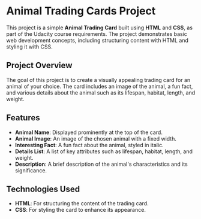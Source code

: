 # Animal Trading Cards Project

This project is a simple **Animal Trading Card** built using **HTML** and **CSS**, as part of the Udacity course requirements. The project demonstrates basic web development concepts, including structuring content with HTML and styling it with CSS.

## Project Overview

The goal of this project is to create a visually appealing trading card for an animal of your choice. The card includes an image of the animal, a fun fact, and various details about the animal such as its lifespan, habitat, length, and weight.

## Features

- **Animal Name**: Displayed prominently at the top of the card.
- **Animal Image**: An image of the chosen animal with a fixed width.
- **Interesting Fact**: A fun fact about the animal, styled in italic.
- **Details List**: A list of key attributes such as lifespan, habitat, length, and weight.
- **Description**: A brief description of the animal's characteristics and its significance.

## Technologies Used

- **HTML**: For structuring the content of the trading card.
- **CSS**: For styling the card to enhance its appearance.
